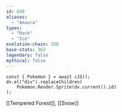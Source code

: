 ```yaml
---
id: 698
aliases:
  - "Amaura"
types:
  - "Rock"
  - "Ice"
evolution-chain: 358
base-stats: 362
legendary: false
mythical: false
---
```

```dataviewjs
const { Pokemon } = await cJS();
dv.el("div").replaceChildren(
	Pokemon.Render.Sprite(dv.current().id)
);
```

[[Tempered Forest]], [[Snow]]
